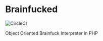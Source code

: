 # Brainfucked

![CircleCI](https://img.shields.io/circleci/build/gh/Siketyan/Brainfucked?label=CircleCI&logo=CircleCI&style=for-the-badge)

Object Oriented Brainfuck Interpreter in PHP

